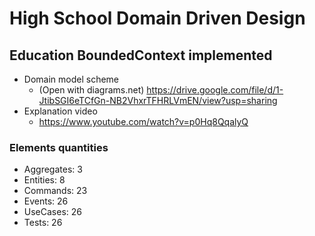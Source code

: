 # High School Domain Driven Design
## Education BoundedContext implemented

- Domain model scheme
    - (Open with diagrams.net) https://drive.google.com/file/d/1-JtibSGI6eTCfGn-NB2VhxrTFHRLVmEN/view?usp=sharing
- Explanation video
    - https://www.youtube.com/watch?v=p0Hq8QqalyQ

### Elements  quantities

- Aggregates: 3
- Entities: 8
- Commands: 23
- Events: 26
- UseCases: 26
- Tests: 26
